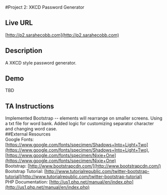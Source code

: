#Project 2: XKCD Password Generator  
## Live URL  
[http://p2.sarahecobb.com](http://p2.sarahecobb.com)  
## Description  
A XKCD style password generator.  
## Demo  
TBD  
## TA Instructions  
Implemented Bootstrap -- elements will rearrange on smaller screens. Using a txt file for word bank. Added logic for customizing separator character and changing word case.  
##External Resources  
Google Fonts: [https://www.google.com/fonts/specimen/Shadows+Into+Light+Two](https://www.google.com/fonts/specimen/Shadows+Into+Light+Two), [https://www.google.com/fonts/specimen/Nixie+One](https://www.google.com/fonts/specimen/Nixie+One)  
Bootstrap: [http://www.bootstrapcdn.com/](http://www.bootstrapcdn.com/)  
Bootstrap Tutorial: [http://www.tutorialrepublic.com/twitter-bootstrap-tutorial](http://www.tutorialrepublic.com/twitter-bootstrap-tutorial)  
PHP Documentation: [http://us1.php.net/manual/en/index.php](http://us1.php.net/manual/en/index.php)